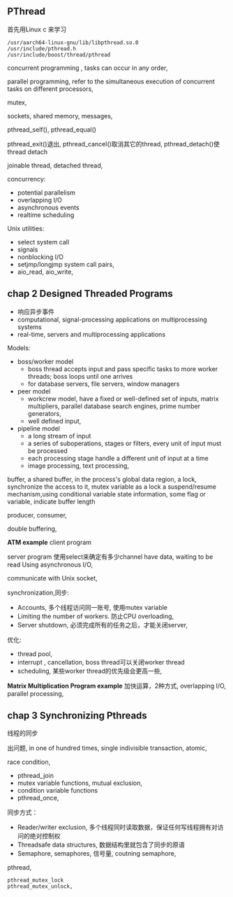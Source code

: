 ## PThread
首先用Linux c 来学习 <Pthread Programming >

```shell
/usr/aarch64-linux-gnu/lib/libpthread.so.0
/usr/include/pthread.h
/usr/include/boost/thread/pthread

```

concurrent programming , tasks can occur in any order,

parallel programming, refer to the simultaneous execution of concurrent tasks on different processors,

mutex,

sockets, shared memory, messages,

pthread_self(), pthread_equal()

pthread_exit()退出, pthread_cancel()取消其它的thread, pthread_detach()使thread detach

joinable thread, detached thread, 


concurrency:

- potential parallelism
- overlapping I/O
- asynchronous events
- realtime scheduling

Unix utilities:
- select system call
- signals
- nonblocking I/O
- setjmp/longjmp system call pairs,
- aio_read, aio_write, 

## chap 2 Designed Threaded Programs

* 响应异步事件
* computational, signal-processing applications on multiprocessing systems
* real-time, servers and multiprocessing applications

Models:
- boss/worker model
  - boss thread accepts input and pass specific tasks to more worker threads; boss loops until one arrives
  - for database servers, file servers, window managers
- peer model
  - workcrew model, have a fixed or well-defined set of inputs, matrix multipliers, parallel database search engines, prime number generators,
  - well defined input,
- pipeline model
  - a long stream of input
  - a series of suboperations, stages or filters, every unit of input must be processed
  - each processing stage handle a different unit of input at a time
  - image processing, text processing, 

buffer,
  a shared buffer, in the process's global data region,
  a lock, synchronize the access to it, mutex variable as a lock
  a suspend/resume mechanism,using conditional variable
  state information, some flag or variable, indicate buffer length

producer, consumer, 

double buffering,

**ATM example**
client program

server program
  使用select来确定有多少channel have data, waiting to be read
  Using asynchronous I/O, 

communicate with Unix socket,

synchronization,同步:
- Accounts, 多个线程访问同一账号, 使用mutex variable
- Limiting the number of workers. 防止CPU overloading, 
- Server shutdown, 必须完成所有的任务之后，才能关闭server,

优化:
- thread pool, 
- interrupt , cancellation, boss thread可以关闭worker thread
- scheduling, 某些worker thread的优先级会更高一些,

**Matrix Multiplication Program example**
加快运算，2种方式, overlapping I/O, parallel processing,

## chap 3 Synchronizing Pthreads
线程的同步

出问题, in one of hundred times, single indivisible transaction, atomic,

race condition, 

* pthread_join
* mutex variable functions, mutual exclusion, 
* condition variable functions
* pthread_once, 

同步方式：
* Reader/writer exclusion, 多个线程同时读取数据，保证任何写线程拥有对访问的绝对控制权
* Threadsafe data structures, 数据结构里就包含了同步的原语
* Semaphore, semaphores, 信号量, coutning semaphore, 


pthread,
```shell
pthread_mutex_lock
pthread_mutex_unlock,

```






